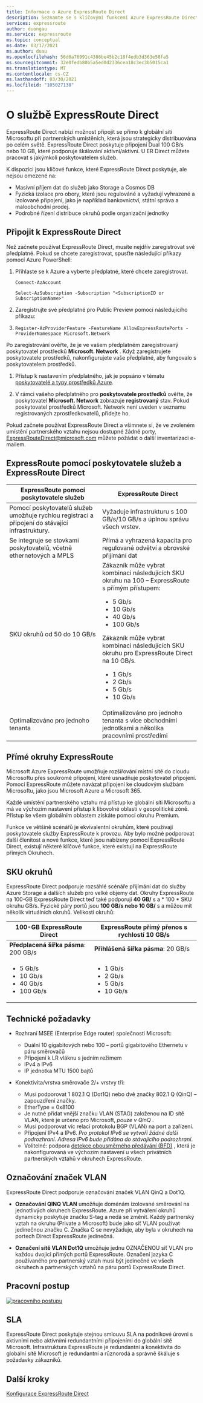 ```yaml
---
title: Informace o Azure ExpressRoute Direct
description: Seznamte se s klíčovými funkcemi Azure ExpressRoute Direct a informací, které jsou potřeba k tomu, aby ExpressRoute přímé, jako jsou dostupné SKU a technické požadavky.
services: expressroute
author: duongau
ms.service: expressroute
ms.topic: conceptual
ms.date: 03/17/2021
ms.author: duau
ms.openlocfilehash: 56d6a76991c4386be45b2c18f4edb3d363e58fa5
ms.sourcegitcommit: 32e0fedb80b5a5ed0d2336cea18c3ec3b5015ca1
ms.translationtype: MT
ms.contentlocale: cs-CZ
ms.lasthandoff: 03/30/2021
ms.locfileid: "105027138"
---
```

# <a name="about-expressroute-direct"></a>O službě ExpressRoute Direct

ExpressRoute Direct nabízí možnost připojit se přímo k globální síti Microsoftu při partnerských umístěních, která jsou strategicky distribuována po celém světě. ExpressRoute Direct poskytuje připojení Dual 100 GB/s nebo 10 GB, které podporuje škálování aktivní/aktivní. U ER Direct můžete pracovat s jakýmkoli poskytovatelem služeb.

K dispozici jsou klíčové funkce, které ExpressRoute Direct poskytuje, ale nejsou omezené na:

* Masivní příjem dat do služeb jako Storage a Cosmos DB
* Fyzická izolace pro obory, které jsou regulováné a vyžadují vyhrazené a izolované připojení, jako je například bankovnictví, státní správa a maloobchodní prodej.
* Podrobné řízení distribuce okruhů podle organizační jednotky

## <a name="onboard-to-expressroute-direct"></a>Připojit k ExpressRoute Direct

Než začnete používat ExpressRoute Direct, musíte nejdřív zaregistrovat své předplatné. Pokud se chcete zaregistrovat, spusťte následující příkazy pomocí Azure PowerShell:

1.  Přihlaste se k Azure a vyberte předplatné, které chcete zaregistrovat.

    ```azurepowershell-interactive
    Connect-AzAccount 

    Select-AzSubscription -Subscription "<SubscriptionID or SubscriptionName>"
    ```

1. Zaregistrujte své předplatné pro Public Preview pomocí následujícího příkazu:
1. 
    ```azurepowershell-interactive
    Register-AzProviderFeature -FeatureName AllowExpressRoutePorts -ProviderNamespace Microsoft.Network
    ```

Po zaregistrování ověřte, že je ve vašem předplatném zaregistrovaný poskytovatel prostředků **Microsoft. Network** . Když zaregistrujete poskytovatele prostředků, nakonfigurujete vaše předplatné, aby fungovalo s poskytovatelem prostředků.

1. Přístup k nastavením předplatného, jak je popsáno v tématu [poskytovatelé a typy prostředků Azure](../azure-resource-manager/management/resource-providers-and-types.md).

1. V rámci vašeho předplatného pro **poskytovatele prostředků** ověřte, že poskytovatel **Microsoft. Network** zobrazuje **registrovaný** stav. Pokud poskytovatel prostředků Microsoft. Network není uveden v seznamu registrovaných zprostředkovatelů, přidejte ho.

Pokud začnete používat ExpressRoute Direct a všimnete si, že ve zvoleném umístění partnerského vztahu nejsou dostupné žádné porty, ExpressRouteDirect@microsoft.com můžete požádat o další inventarizaci e-mailem.

## <a name="expressroute-using-a-service-provider-and-expressroute-direct"></a>ExpressRoute pomocí poskytovatele služeb a ExpressRoute Direct

| **ExpressRoute pomocí poskytovatele služeb** | **ExpressRoute Direct** | 
| --- | --- |
| Pomocí poskytovatelů služeb umožňuje rychlou registraci a připojení do stávající infrastruktury. | Vyžaduje infrastrukturu s 100 GB/s/10 GB/s a úplnou správu všech vrstev.
| Se integruje se stovkami poskytovatelů, včetně ethernetových a MPLS | Přímá a vyhrazená kapacita pro regulované odvětví a obrovské přijímání dat |
| SKU okruhů od 50 do 10 GB/s | Zákazník může vybrat kombinaci následujících SKU okruhu na 100 – ExpressRoute s přímým přístupem: <ul><li>5 Gb/s</li><li>10 Gb/s</li><li>40 Gb/s</li><li>100 Gb/s</li></ul> Zákazník může vybrat kombinaci následujících SKU okruhu pro ExpressRoute Direct na 10 GB/s.<ul><li>1 Gb/s</li><li>2 Gb/s</li><li>5 Gb/s</li><li>10 Gb/s</li></ul>
| Optimalizováno pro jednoho tenanta | Optimalizováno pro jednoho tenanta s více obchodními jednotkami a několika pracovními prostředími

## <a name="expressroute-direct-circuits"></a>Přímé okruhy ExpressRoute

Microsoft Azure ExpressRoute umožňuje rozšiřování místní sítě do cloudu Microsoftu přes soukromé připojení, které usnadňuje poskytovatel připojení. Pomocí ExpressRoute můžete navázat připojení ke cloudovým službám Microsoftu, jako jsou Microsoft Azure a Microsoft 365.

Každé umístění partnerského vztahu má přístup ke globální síti Microsoftu a má ve výchozím nastavení přístup k libovolné oblasti v geopolitické zóně. Přístup ke všem globálním oblastem získáte pomocí okruhu Premium.  

Funkce ve většině scénářů je ekvivalentní okruhům, které používají poskytovatele služby ExpressRoute k provozu. Aby bylo možné podporovat další členitost a nové funkce, které jsou nabízeny pomocí ExpressRoute Direct, existují některé klíčové funkce, které existují na ExpressRoute přímých Okruhech.

## <a name="circuit-skus"></a>SKU okruhů

ExpressRoute Direct podporuje rozsáhlé scénáře přijímání dat do služby Azure Storage a dalších služeb pro velké objemy dat. Okruhy ExpressRoute na 100-GB ExpressRoute Direct teď také podporují **40 GB/** s a * 100 * SKU okruhu GB/s. Fyzické páry portů jsou **100 GB/s nebo 10 GB/** s a můžou mít několik virtuálních okruhů. Velikosti okruhů:

| **100-GB ExpressRoute Direct** | **ExpressRoute přímý přenos s rychlostí 10 GB/s** | 
| --- | --- |
| **Předplacená šířka pásma**: 200 GB/s | **Přihlášená šířka pásma**: 20 GB/s |
| <ul><li>5 Gb/s</li><li>10 Gb/s</li><li>40 Gb/s</li><li>100 Gb/s</li></ul> | <ul><li>1 Gb/s</li><li>2 Gb/s</li><li>5 Gb/s</li><li>10 Gb/s</li></ul>

## <a name="technical-requirements"></a>Technické požadavky

* Rozhraní MSEE (Enterprise Edge router) společnosti Microsoft:
    * Duální 10 gigabitových nebo 100 – portů gigabitového Ethernetu v páru směrovačů
    * Připojení k LR vláknu s jedním režimem
    * IPv4 a IPv6
    * IP jednotka MTU 1500 bajtů

* Konektivita/vrstva směrovače 2/+ vrstvy tři:
    * Musí podporovat 1 802.1 Q (Dot1Q) nebo dvě značky 802.1 Q (QinQ) – zapouzdření značky.
    * EtherType = 0x8100
    * Je nutné přidat vnější značku VLAN (STAG) založenou na ID sítě VLAN, které je určeno pro Microsoft, *pouze v QinQ* .
    * Musí podporovat víc relací protokolu BGP (VLAN) na port a zařízení.
    * Připojení IPv4 a IPv6. *Pro protokol IPv6 se vytvoří žádné další podrozhraní. Adresa IPv6 bude přidána do stávajícího podrozhraní*. 
    * Volitelné: podpora [detekce obousměrného předávání (BFD)](./expressroute-bfd.md) , která je nakonfigurovaná ve výchozím nastavení u všech privátních partnerských vztahů v okruhech ExpressRoute.

## <a name="vlan-tagging"></a>Označování značek VLAN

ExpressRoute Direct podporuje označování značek VLAN QinQ a Dot1Q.

* **Označování QINQ VLAN** umožňuje doménám izolované směrování na jednotlivých okruhech ExpressRoute. Azure při vytváření okruhů dynamicky poskytuje značku S-tag a nedá se změnit. Každý partnerský vztah na okruhu (Private a Microsoft) bude jako síť VLAN používat jedinečnou značku C. Značka C se nevyžaduje, aby byla v okruhech na portech Direct ExpressRoute jedinečná.

* **Označení sítě VLAN Dot1Q** umožňuje jednu OZNAČENOU síť VLAN pro každou dvojici přímých portů ExpressRoute. Označení jazyka C používaného pro partnerský vztah musí být jedinečné ve všech okruhech a partnerských vztahů na páru portů ExpressRoute Direct.

## <a name="workflow"></a>Pracovní postup

[![pracovního postupu](./media/expressroute-erdirect-about/workflow1.png)](./media/expressroute-erdirect-about/workflow1.png#lightbox)

## <a name="sla"></a>SLA

ExpressRoute Direct poskytuje stejnou smlouvu SLA na podnikové úrovni s aktivními nebo aktivními redundantními připojeními do globální sítě Microsoft. Infrastruktura ExpressRoute je redundantní a konektivita do globální sítě Microsoft je redundantní a různorodá a správně škáluje s požadavky zákazníků. 

## <a name="next-steps"></a>Další kroky

[Konfigurace ExpressRoute Direct](expressroute-howto-erdirect.md)
